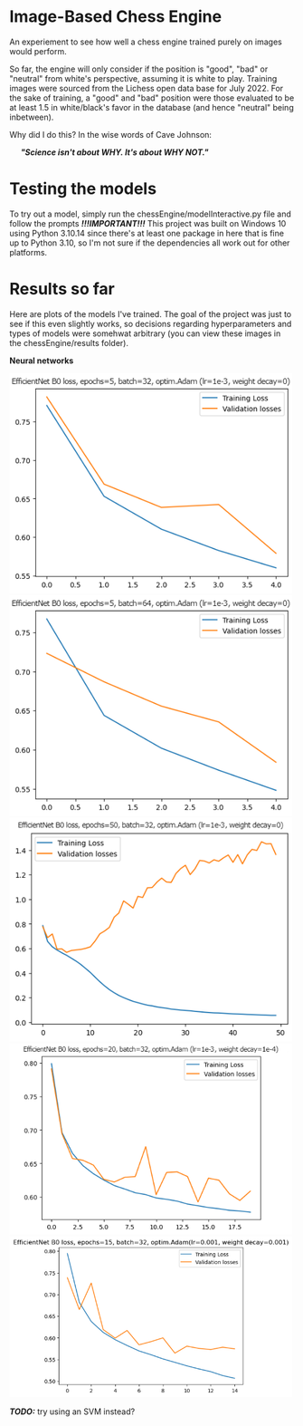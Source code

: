 # Image-Based Chess Engine
 An experiement to see how well a chess engine trained purely on images would perform.<br>
 
 So far, the engine will only consider if the position is "good", "bad" or "neutral" from white's perspective, assuming it is white to play. Training images were sourced from the Lichess open data base for July 2022. For the sake of training, a "good" and "bad" position were those evaluated to be at least 1.5 in white/black's favor in the database (and hence "neutral" being inbetween).<br>

Why did I do this? In the wise words of Cave Johnson:<br>

<b><p style="font-style: italic;">
&nbsp;&nbsp;&nbsp;&nbsp;&nbsp;&nbsp;"Science isn't about WHY. It's about WHY NOT."
</p></b>

# Testing the models
 To try out a model, simply run the chessEngine/modelInteractive.py file and follow the prompts
 ***!!!IMPORTANT!!!*** This project was built on Windows 10 using Python 3.10.14 since there's at least one package in here that is fine up to Python 3.10, so I'm not sure if the dependencies all work out for other platforms. 
# Results so far
 Here are plots of the models I've trained. The goal of the project was just to see if this even slightly works, so decisions regarding hyperparameters and types of models were somehwat arbitrary (you can view these images in the chessEngine/results folder).<br>

 **Neural networks**<br>
 
 <img src="./chessEngine/results/EfficientNetB0_B32_E5_Lr1e-3_Wd0.png" width="500">  <img src="./chessEngine/results/EfficientNetB0_B64_E5_Lr1e-3_Wd0.png" width="500"><br>
 <img src="./chessEngine/results/EfficientNetB0_B32_E50_Lr1e-3_Wd0.png" width="500">  <img src="./chessEngine/results/EfficientNetB0_B32_E20_Lr1e-3_Wd1e-4.png" width="500"><br>
 <img src="./chessEngine/results/EfficientNetB0_B32_E15_Lr1e-3_Wd1e-3.png" width="500">


 ***TODO:*** try using an SVM instead?

